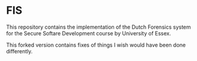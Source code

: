 # FIS
This repository contains the implementation of the Dutch Forensics system for the Secure Softare Development course by University of Essex.

This forked version contains fixes of things I wish would have been done differently.

